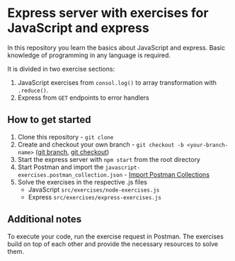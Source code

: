# Express server with exercises for JavaScript and express

In this repository you learn the basics about JavaScript and express.
Basic knowledge of programming in any language is required.

It is divided in two exercise sections:
1. JavaScript exercises from `consol.log()` to array transformation with `.reduce()`.
2. Express from `GET` endpoints to error handlers

## How to get started

1. Clone this repository - `git clone`
2. Create and checkout your own branch - `git checkout -b <your-branch-name>` ([git branch](https://www.atlassian.com/git/tutorials/using-branches), [git checkout](https://www.atlassian.com/git/tutorials/using-branches/git-checkout))
3. Start the express server with `npm start` from the root directory
4. Start Postman and import the `javascript-exercises.postman_collection.json` - [Import Postman Collections](https://learning.postman.com/docs/getting-started/importing-and-exporting-data/#importing-postman-data)
5. Solve the exercises in the respective .js files
   - JavaScript `src/exercises/node-exercises.js`
   - Express `src/exercises/express-exercises.js`

## Additional notes

To execute your code, run the exercise request in Postman.
The exercises build on top of each other and provide the necessary resources to solve them.